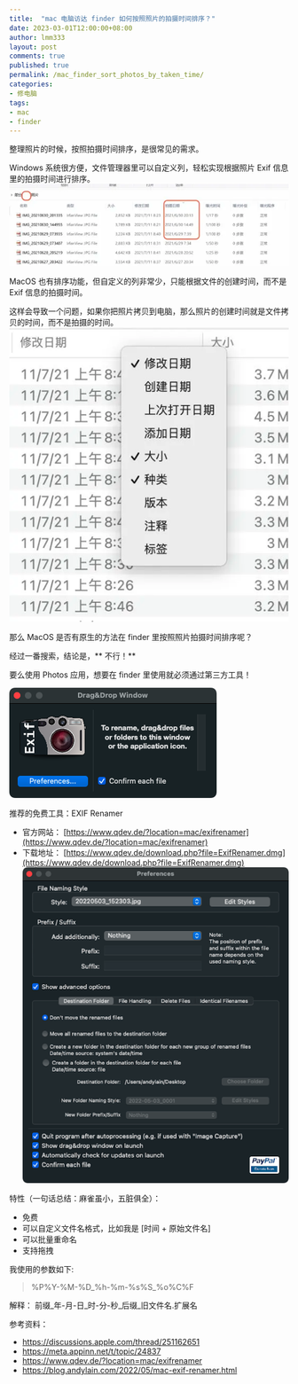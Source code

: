 ```yaml
---
title:  "mac 电脑访达 finder 如何按照照片的拍摄时间排序？"
date: 2023-03-01T12:00:00+08:00
author: lmm333
layout: post
comments: true
published: true
permalink: /mac_finder_sort_photos_by_taken_time/
categories:
- 修电脑
tags:
- mac
- finder
---
```

整理照片的时候，按照拍摄时间排序，是很常见的需求。

Windows 系统很方便，文件管理器里可以自定义列，轻松实现根据照片 Exif 信息里的拍摄时间进行排序。
![windows](../images/mac_finder_sort_photos_by_taken_time_1.png)

MacOS 也有排序功能，但自定义的列非常少，只能根据文件的创建时间，而不是 Exif 信息的拍摄时间。

这样会导致一个问题，如果你把照片拷贝到电脑，那么照片的创建时间就是文件拷贝的时间，而不是拍摄的时间。
![mac](../images/mac_finder_sort_photos_by_taken_time_2.png)


那么 MacOS 是否有原生的方法在 finder 里按照照片拍摄时间排序呢？
<!--more-->
经过一番搜索，结论是，** 不行！**

要么使用 Photos 应用，想要在 finder 里使用就必须通过第三方工具！

![app](../images/mac_finder_sort_photos_by_taken_time_3.png)

推荐的免费工具：EXIF Renamer
- 官方网站： [https://www.qdev.de/?location=mac/exifrenamer](https://www.qdev.de/?location=mac/exifrenamer)
- 下载地址： [https://www.qdev.de/download.php?file=ExifRenamer.dmg](https://www.qdev.de/download.php?file=ExifRenamer.dmg)
![app_setting](../images/mac_finder_sort_photos_by_taken_time_4.png)

特性（一句话总结：麻雀虽小，五脏俱全）：
- 免费
- 可以自定义文件名格式，比如我是 [时间 + 原始文件名]
- 可以批量重命名
- 支持拖拽

我使用的参数如下:
> %P%Y-%M-%D_%h-%m-%s%S_%o%C%F

解释： 前缀_年-月-日_时-分-秒_后缀_旧文件名.扩展名


参考资料：
- https://discussions.apple.com/thread/251162651
- https://meta.appinn.net/t/topic/24837
- https://www.qdev.de/?location=mac/exifrenamer
- https://blog.andylain.com/2022/05/mac-exif-renamer.html
